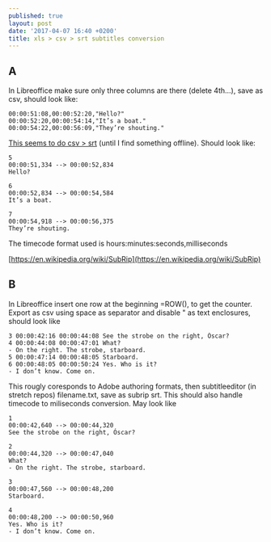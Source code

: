 ```yaml
---
published: true
layout: post
date: '2017-04-07 16:40 +0200'
title: xls > csv > srt subtitles conversion
---
```

## A

In Libreoffice make sure only three columns are there (delete 4th...), save as csv, should look like:

    00:00:51:08,00:00:52:20,"Hello?"
    00:00:52:20,00:00:54:14,"It’s a boat."
    00:00:54:22,00:00:56:09,"They’re shouting."
    
[This seems to do csv > srt](https://gotranscript.com/subtitle-converter) (until I find something offline). Should look like:

    5
    00:00:51,334 --> 00:00:52,834
    Hello?
    
    6
    00:00:52,834 --> 00:00:54,584
    It’s a boat.
    
    7
    00:00:54,918 --> 00:00:56,375
    They’re shouting.
    
The timecode format used is hours:minutes:seconds,milliseconds

[https://en.wikipedia.org/wiki/SubRip](https://en.wikipedia.org/wiki/SubRip)

## B 

In Libreoffice insert one row at the beginning =ROW(), to get the counter. Export as csv using space as separator and disable " as text enclosures, should look like

    3 00:00:42:16 00:00:44:08 See the strobe on the right, Óscar?
    4 00:00:44:08 00:00:47:01 What?
    - On the right. The strobe, starboard.
    5 00:00:47:14 00:00:48:05 Starboard.
    6 00:00:48:05 00:00:50:24 Yes. Who is it?
    - I don’t know. Come on.
    
This rougly coresponds to Adobe authoring formats, then subtitleeditor (in stretch repos) filename.txt, save as subrip srt. This should also handle timecode to miliseconds conversion. May look like

    1
    00:00:42,640 --> 00:00:44,320
    See the strobe on the right, Óscar?

    2
    00:00:44,320 --> 00:00:47,040
    What?
    - On the right. The strobe, starboard.

    3
    00:00:47,560 --> 00:00:48,200
    Starboard.

    4
    00:00:48,200 --> 00:00:50,960
    Yes. Who is it?
    - I don’t know. Come on.




